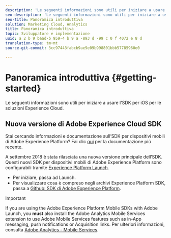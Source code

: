 ```yaml
---
description: 'Le seguenti informazioni sono utili per iniziare a usare l''SDK per iOS per le soluzioni Experience Cloud '
seo-description: 'Le seguenti informazioni sono utili per iniziare a usare l''SDK per iOS per le soluzioni Experience Cloud '
seo-title: Panoramica introduttiva
solution: Marketing Cloud, Analytics
title: Panoramica introduttiva
topic: Sviluppatore e implementazione
uuid: a 2 b 9 baad-b 959-4 b 9 a -893 d -99 c 0 f 4072 e 8 d
translation-type: tm+mt
source-git-commit: 3cc97443fabcb9ae9e09b998801bbb57785960e0

---
```



# Panoramica introduttiva {#getting-started}

Le seguenti informazioni sono utili per iniziare a usare l'SDK per iOS per le soluzioni Experience Cloud.

## Nuova versione di Adobe Experience Cloud SDK

Stai cercando informazioni e documentazione sull’SDK per dispositivi mobili di Adobe Experience Platform? Fai clic [qui](https://aep-sdks.gitbook.io/docs/) per la documentazione più recente.

A settembre 2018 è stata rilasciata una nuova versione principale dell’SDK. Questi nuovi SDK per dispositivi mobili di Adobe Experience Platform sono configurabili tramite [Experience Platform Launch](https://www.adobe.com/experience-platform/launch.html).

* Per iniziare, passa ad Launch.
* Per visualizzare cosa è compreso negli archivi Experience Platform SDK, passa a [Github: SDK di Adobe Experience Platform](https://github.com/Adobe-Marketing-Cloud/acp-sdks).

>[!IMPORTANT]
>
> If you are using the Adobe Experience Platform Mobile SDKs with Adobe Launch, you **must** also install the Adobe Analytics Mobile Services extension to use Adobe Mobile Services features such as in-App messaging, push notifications or Acquisition links. Per ulteriori informazioni, consulta [Adobe Analytics - Mobile Services](https://aep-sdks.gitbook.io/docs/using-mobile-extensions/adobe-analytics-mobile-services).